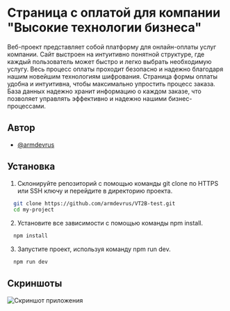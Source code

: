 
# Страница с оплатой для компании "Высокие технологии бизнеса"

Веб-проект представляет собой платформу для онлайн-оплаты услуг компании. Сайт выстроен на интуитивно понятной структуре, где каждый пользователь может быстро и легко выбрать необходимую услугу. Весь процесс оплаты проходит безопасно и надежно благодаря нашим новейшим технологиям шифрования. Страница формы оплаты удобна и интуитивна, чтобы максимально упростить процесс заказа. База данных надежно хранит информацию о каждом заказе, что позволяет управлять эффективно и надежно нашими бизнес-процессами.


## Автор

- [@armdevrus](https://www.github.com/armdevrus)


## Установка

1. Склонируйте репозиторий с помощью команды git clone по HTTPS или SSH ключу и перейдите в директорию проекта.
```bash
  git clone https://github.com/armdevrus/VT2B-test.git
  cd my-project
```

2. Установите все зависимости с помощью команды npm install.

```bash
  npm install
```

3. Запустите проект, используя команду npm run dev.

```bash
  npm run dev
```

    
## Скриншоты

![Скриншот приложения](https://i.ibb.co/x3XrKCQ/2023-04-02-22-12-00.png)

